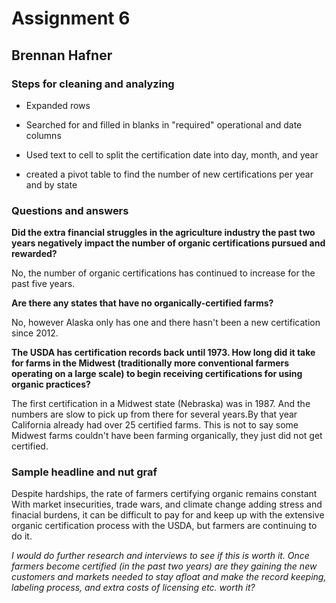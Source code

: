 # Assignment 6

## Brennan Hafner

### Steps for cleaning and analyzing

* Expanded rows

* Searched for and filled in blanks in "required" operational and date columns

* Used text to cell to split the certification date into day, month, and year

* created a pivot table to find the number of new certifications per year and by state

### Questions and answers

**Did the extra financial struggles in the agriculture industry the past two years negatively impact the number of organic certifications pursued and rewarded?**

No, the number of organic certifications has continued to increase for the past five years.

**Are there any states that have no organically-certified farms?**

No, however Alaska only has one and there hasn't been a new certification since 2012.

**The USDA has certification records back until 1973. How long did it take for farms in the Midwest (traditionally more conventional farmers operating on a large scale) to begin receiving certifications for using organic practices?**

The first certification in a Midwest state (Nebraska) was in 1987. And the numbers are slow to pick up from there for several years.By that year California already had over 25 certified farms. This is not to say some Midwest farms couldn't have been farming organically, they just did not get certified.

### Sample headline and nut graf

Despite hardships, the rate of farmers certifying organic remains constant
With market insecurities, trade wars, and climate change adding stress and finacial burdens, it can be difficult to pay for and keep up with the extensive organic certification process with the USDA, but farmers are continuing to do it. 

*I would do further research and interviews to see if this is worth it. Once farmers become certified (in the past two years) are they gaining the new customers and markets needed to stay afloat and make the record keeping, labeling process, and extra costs of licensing etc. worth it?*
